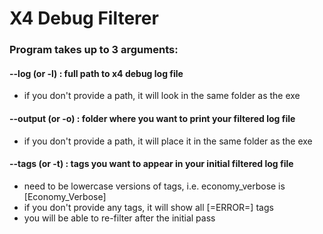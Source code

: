 # X4 Debug Filterer

### Program takes up to 3 arguments:

#### --log (or -l) : full path to x4 debug log file  
 - if you don't provide a path, it will look in the same folder as the exe  
#### --output (or -o) : folder where you want to print your filtered log file  
 - if you don't provide a path, it will place it in the same folder as the exe  
#### --tags (or -t) : tags you want to appear in your initial filtered log file  
 - need to be lowercase versions of tags, i.e. economy_verbose is [Economy_Verbose]
 - if you don't provide any tags, it will show all [=ERROR=] tags  
 - you will be able to re-filter after the initial pass  